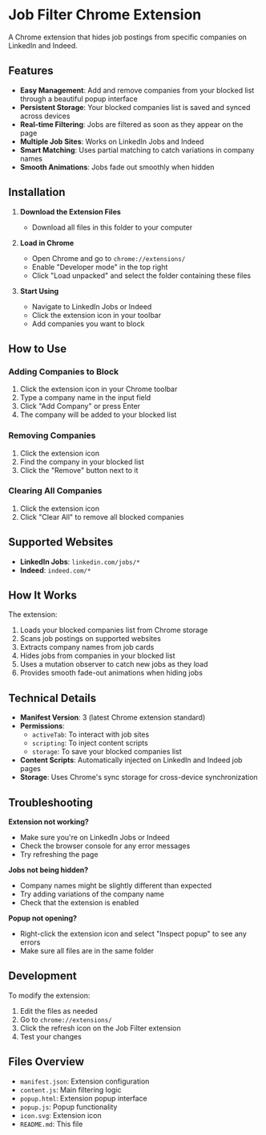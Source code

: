 # Job Filter Chrome Extension

A Chrome extension that hides job postings from specific companies on LinkedIn and Indeed.

## Features

- **Easy Management**: Add and remove companies from your blocked list through a beautiful popup interface
- **Persistent Storage**: Your blocked companies list is saved and synced across devices
- **Real-time Filtering**: Jobs are filtered as soon as they appear on the page
- **Multiple Job Sites**: Works on LinkedIn Jobs and Indeed
- **Smart Matching**: Uses partial matching to catch variations in company names
- **Smooth Animations**: Jobs fade out smoothly when hidden

## Installation

1. **Download the Extension Files**
   - Download all files in this folder to your computer

2. **Load in Chrome**
   - Open Chrome and go to `chrome://extensions/`
   - Enable "Developer mode" in the top right
   - Click "Load unpacked" and select the folder containing these files

3. **Start Using**
   - Navigate to LinkedIn Jobs or Indeed
   - Click the extension icon in your toolbar
   - Add companies you want to block

## How to Use

### Adding Companies to Block
1. Click the extension icon in your Chrome toolbar
2. Type a company name in the input field
3. Click "Add Company" or press Enter
4. The company will be added to your blocked list

### Removing Companies
1. Click the extension icon
2. Find the company in your blocked list
3. Click the "Remove" button next to it

### Clearing All Companies
1. Click the extension icon
2. Click "Clear All" to remove all blocked companies

## Supported Websites

- **LinkedIn Jobs**: `linkedin.com/jobs/*`
- **Indeed**: `indeed.com/*`

## How It Works

The extension:
1. Loads your blocked companies list from Chrome storage
2. Scans job postings on supported websites
3. Extracts company names from job cards
4. Hides jobs from companies in your blocked list
5. Uses a mutation observer to catch new jobs as they load
6. Provides smooth fade-out animations when hiding jobs

## Technical Details

- **Manifest Version**: 3 (latest Chrome extension standard)
- **Permissions**: 
  - `activeTab`: To interact with job sites
  - `scripting`: To inject content scripts
  - `storage`: To save your blocked companies list
- **Content Scripts**: Automatically injected on LinkedIn and Indeed job pages
- **Storage**: Uses Chrome's sync storage for cross-device synchronization

## Troubleshooting

**Extension not working?**
- Make sure you're on LinkedIn Jobs or Indeed
- Check the browser console for any error messages
- Try refreshing the page

**Jobs not being hidden?**
- Company names might be slightly different than expected
- Try adding variations of the company name
- Check that the extension is enabled

**Popup not opening?**
- Right-click the extension icon and select "Inspect popup" to see any errors
- Make sure all files are in the same folder

## Development

To modify the extension:
1. Edit the files as needed
2. Go to `chrome://extensions/`
3. Click the refresh icon on the Job Filter extension
4. Test your changes

## Files Overview

- `manifest.json`: Extension configuration
- `content.js`: Main filtering logic
- `popup.html`: Extension popup interface
- `popup.js`: Popup functionality
- `icon.svg`: Extension icon
- `README.md`: This file 
